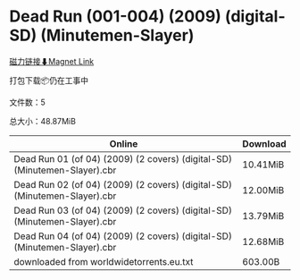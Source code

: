 # Dead Run (001-004) (2009) (digital-SD) (Minutemen-Slayer)

[磁力链接⬇Magnet Link](magnet:?xt=urn:btih:f3bef5f12c979abc885cc43ef8e4ef8142a21f16&dn=Dead%20Run%20%28001-004%29%20%282009%29%20%28digital-SD%29%20%28Minutemen-Slayer%29)

打包下载📦仍在工事中

文件数：5

总大小：48.87MiB

Online | Download
--- | ---
Dead Run 01 (of 04) (2009) (2 covers) (digital-SD) (Minutemen-Slayer).cbr | 10.41MiB
Dead Run 02 (of 04) (2009) (2 covers) (digital-SD) (Minutemen-Slayer).cbr | 12.00MiB
Dead Run 03 (of 04) (2009) (2 covers) (digital-SD) (Minutemen-Slayer).cbr | 13.79MiB
Dead Run 04 (of 04) (2009) (2 covers) (digital-SD) (Minutemen-Slayer).cbr | 12.68MiB
downloaded from worldwidetorrents.eu.txt | 603.00B